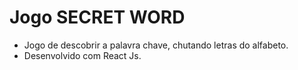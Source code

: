 # Jogo SECRET WORD 
   * Jogo de descobrir a palavra chave, chutando letras do alfabeto.
   * Desenvolvido com React Js.